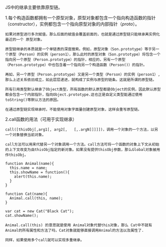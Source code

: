 JS中的继承主要依靠原型链。

 

1.每个构造函数都拥有一个原型对象，原型对象都包含一个指向构造函数的指针（constructor），实例都包含一个指向原型对象的内部指针（_proto_）。

	如果对原型进行多次赋值，那么后面的赋值会覆盖前面的，也就是通过原型链只能继承离实例化最近的一个 原型对象。
	
	原型链继承的本质就是一个单链表的深度搜索。例如，原型对象（Son.prototype）等于另一个原型（Person）的实例（person1），那么此时的原型对象（Son.prototype）将包含一个指向另一个原型（Person.prototype）的指针，相应的，另有一个原型（Person.prototype）中也包含着一个指向另一个构造函数（Person()）的指针。
	
	再如，另一个原型（Person.prototype）又是另一个类型（Person）的实例（person1）,那么上述关系依旧成立，如此层层递进，就构成了实例与原型的链条。这就是所谓的原型链。
	
	所有引用类型默认继承了Object类型，所有函数的默认原型都是Object的实例，因此默认原型都会包含一个内部指针，指向Object.prototype.这也正是自定义类型能通过使用toString()等默认方法的原因。
	
	在通过原型链实现继承时，不能使用对象字面量创建原型对象，这样会重写原型链。

 

 

2.call函数的用法（可用于实现继承）

	call([thisObj[,arg1[, arg2[,   [,.argN]]]]])，调用一个对象的一个方法，以另一个对象替换当前对象。
	
	call方法可以用来代替另一个对象调用一个方法。call方法可将一个函数的对象上下文从初始的上下文改变为由thisObj指定的新对象。如果没有提供thisObj参数，那么Global对象被用作thisObj。
	
	function Animal(name){ 
	  this.name = name; 
	  this.showName = function(){ 
	    alert(this.name); 
	  } 
	}
	
	function Cat(name){ 
	  Animal.call(this, name); 
	}
	
	var cat = new Cat("Black Cat"); 
	cat.showName();
	
	Animal.call(this) 的意思就是使用 Animal对象代替this对象，那么 Cat中不就有Animal的所有属性和方法了吗，Cat对象就能够直接调用Animal的方法以及属性了.
	
	同样，如果使用多个call就可以实现多重继承。